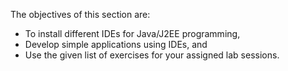 The objectives of this section are:
* To install different IDEs for Java/J2EE programming,
* Develop simple applications using IDEs, and
* Use the given list of exercises for your assigned lab sessions.
